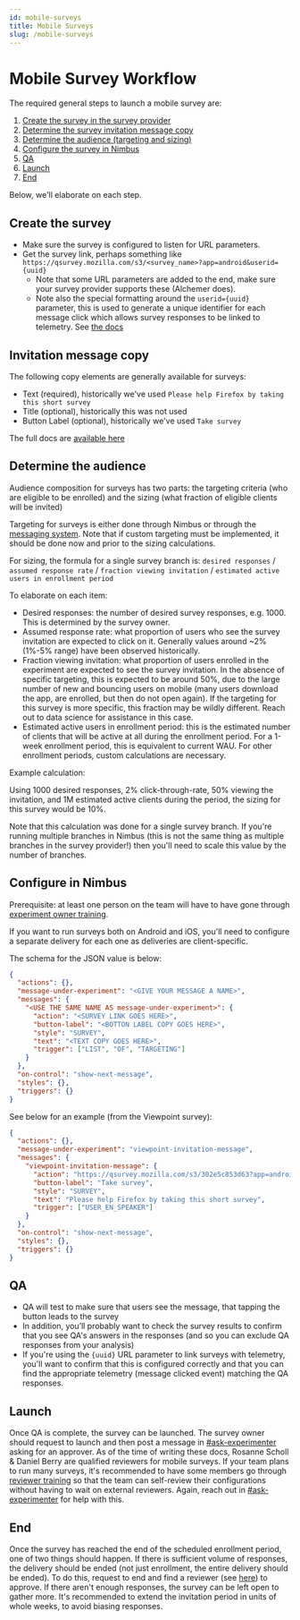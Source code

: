 ```yaml
---
id: mobile-surveys
title: Mobile Surveys
slug: /mobile-surveys
---
```


# Mobile Survey Workflow

The required general steps to launch a mobile survey are:

1. [Create the survey in the survey provider](#create-the-survey)
2. [Determine the survey invitation message copy](#invitation-message-copy)
3. [Determine the audience (targeting and sizing)](#determine-the-audience)
4. [Configure the survey in Nimbus](#configure-in-nimbus)
5. [QA](#qa)
6. [Launch](#launch)
7. [End](#end)

Below, we'll elaborate on each step.

## Create the survey

- Make sure the survey is configured to listen for URL parameters.
- Get the survey link, perhaps something like `https://qsurvey.mozilla.com/s3/<survey_name>?app=android&userid={uuid}`
  - Note that some URL parameters are added to the end, make sure your survey provider supports these (Alchemer does).
  - Note also the special formatting around the `userid={uuid}` parameter, this is used to generate a unique identifier for each message click which allows survey responses to be linked to telemetry. See [the docs](../../messaging/gleanplumb.mdx#actions)

## Invitation message copy

The following copy elements are generally available for surveys:

- Text (required), historically we've used `Please help Firefox by taking this short survey`
- Title (optional), historically this was not used
- Button Label (optional), historically we've used `Take survey`

The full docs are [available here](../../messaging/gleanplumb.mdx#message-content)

## Determine the audience

Audience composition for surveys has two parts: the targeting criteria (who are eligible to be enrolled) and the sizing (what fraction of eligible clients will be invited)

Targeting for surveys is either done through Nimbus or through the [messaging system](../../messaging/gleanplumb.mdx#triggers). Note that if custom targeting must be implemented, it should be done now and prior to the sizing calculations.

For sizing, the formula for a single survey branch is: `desired responses` / `assumed response rate` / `fraction viewing invitation` / `estimated active users in enrollment period`

To elaborate on each item:

- Desired responses: the number of desired survey responses, e.g. 1000. This is determined by the survey owner.
- Assumed response rate: what proportion of users who see the survey invitation are expected to click on it. Generally values around ~2% (1%-5% range) have been observed historically.
- Fraction viewing invitation: what proportion of users enrolled in the experiment are expected to see the survey invitation. In the absence of specific targeting, this is expected to be around 50%, due to the large number of new and bouncing users on mobile (many users download the app, are enrolled, but then do not open again). If the targeting for this survey is more specific, this fraction may be wildly different. Reach out to data science for assistance in this case.
- Estimated active users in enrollment period: this is the estimated number of clients that will be active at all during the enrollment period. For a 1-week enrollment period, this is equivalent to current WAU. For other enrollment periods, custom calculations are necessary.

Example calculation:

Using 1000 desired responses, 2% click-through-rate, 50% viewing the invitation, and 1M estimated active clients during the period, the sizing for this survey would be 10%.

Note that this calculation was done for a single survey branch. If you're running multiple branches in Nimbus (this is not the same thing as multiple branches in the survey provider!) then you'll need to scale this value by the number of branches.

## Configure in Nimbus

Prerequisite: at least one person on the team will have to have gone through [experiment owner training](../../getting-started/access.md#onboarding-for-new-authors-l2).

If you want to run surveys both on Android and iOS, you'll need to configure a separate delivery for each one as deliveries are client-specific.

The schema for the JSON value is below:

```json
{
  "actions": {},
  "message-under-experiment": "<GIVE YOUR MESSAGE A NAME>",
  "messages": {
    "<USE THE SAME NAME AS message-under-experiment>": {
      "action": "<SURVEY LINK GOES HERE>",
      "button-label": "<BOTTON LABEL COPY GOES HERE>",
      "style": "SURVEY",
      "text": "<TEXT COPY GOES HERE>",
      "trigger": ["LIST", "OF", "TARGETING"]
    }
  },
  "on-control": "show-next-message",
  "styles": {},
  "triggers": {}
}
```

See below for an example (from the Viewpoint survey):

```json
{
  "actions": {},
  "message-under-experiment": "viewpoint-invitation-message",
  "messages": {
    "viewpoint-invitation-message": {
      "action": "https://qsurvey.mozilla.com/s3/302e5c853d63?app=android&userid={uuid}",
      "button-label": "Take survey",
      "style": "SURVEY",
      "text": "Please help Firefox by taking this short survey",
      "trigger": ["USER_EN_SPEAKER"]
    }
  },
  "on-control": "show-next-message",
  "styles": {},
  "triggers": {}
}
```

## QA

- QA will test to make sure that users see the message, that tapping the button leads to the survey
- In addition, you’ll probably want to check the survey results to confirm that you see QA's answers in the responses (and so you can exclude QA responses from your analysis)
- If you're using the `{uuid}` URL parameter to link surveys with telemetry, you'll want to confirm that this is configured correctly and that you can find the appropriate telemetry (message clicked event) matching the QA responses.

## Launch

Once QA is complete, the survey can be launched. The survey owner should request to launch and then post a message in [#ask-experimenter](https://mozilla.slack.com/archives/CF94YGE03) asking for an approver. As of the time of writing these docs, Rosanne Scholl & Daniel Berry are qualified reviewers for mobile surveys. If your team plans to run many surveys, it's recommended to have some members go through [reviewer training](../../getting-started/access.md#onboarding-for-new-reviewers-l3) so that the team can self-review their configurations without having to wait on external reviewers. Again, reach out in [#ask-experimenter](https://mozilla.slack.com/archives/CF94YGE03) for help with this.

## End

Once the survey has reached the end of the scheduled enrollment period, one of two things should happen. If there is sufficient volume of responses, the delivery should be ended (not just enrollment, the entire delivery should be ended). To do this, request to end and find a reviewer (see [here](#launch)) to approve. If there aren't enough responses, the survey can be left open to gather more. It's recommended to extend the invitation period in units of whole weeks, to avoid biasing responses.
